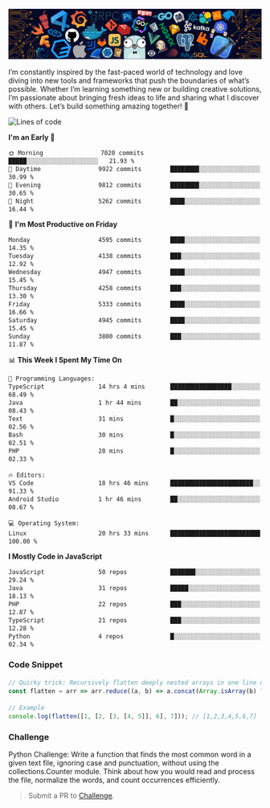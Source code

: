 ![](https://github.com/0x3EF8/0x3EF8/raw/main/images/header_.png)

I’m constantly inspired by the fast-paced world of technology and love diving into new tools and frameworks that push the boundaries of what’s possible. Whether I’m learning something new or building creative solutions, I’m passionate about bringing fresh ideas to life and sharing what I discover with others. Let’s build something amazing together! 🚀

<!--START_SECTION:header-->
![Lines of code](https://img.shields.io/badge/From%20Hello%20World%20I%27ve%20Written-22.8%20million%20lines%20of%20code-blue)

**I'm an Early 🐤** 

```text
🌞 Morning                7020 commits        █████░░░░░░░░░░░░░░░░░░░░   21.93 % 
🌆 Daytime                9922 commits        ████████░░░░░░░░░░░░░░░░░   30.99 % 
🌃 Evening                9812 commits        ████████░░░░░░░░░░░░░░░░░   30.65 % 
🌙 Night                  5262 commits        ████░░░░░░░░░░░░░░░░░░░░░   16.44 % 
```
📅 **I'm Most Productive on Friday** 

```text
Monday                   4595 commits        ████░░░░░░░░░░░░░░░░░░░░░   14.35 % 
Tuesday                  4138 commits        ███░░░░░░░░░░░░░░░░░░░░░░   12.92 % 
Wednesday                4947 commits        ████░░░░░░░░░░░░░░░░░░░░░   15.45 % 
Thursday                 4258 commits        ███░░░░░░░░░░░░░░░░░░░░░░   13.30 % 
Friday                   5333 commits        ████░░░░░░░░░░░░░░░░░░░░░   16.66 % 
Saturday                 4945 commits        ████░░░░░░░░░░░░░░░░░░░░░   15.45 % 
Sunday                   3800 commits        ███░░░░░░░░░░░░░░░░░░░░░░   11.87 % 
```


📊 **This Week I Spent My Time On** 

```text
💬 Programming Languages: 
TypeScript               14 hrs 4 mins       █████████████████░░░░░░░░   68.49 % 
Java                     1 hr 44 mins        ██░░░░░░░░░░░░░░░░░░░░░░░   08.43 % 
Text                     31 mins             █░░░░░░░░░░░░░░░░░░░░░░░░   02.56 % 
Bash                     30 mins             █░░░░░░░░░░░░░░░░░░░░░░░░   02.51 % 
PHP                      28 mins             █░░░░░░░░░░░░░░░░░░░░░░░░   02.33 % 

🔥 Editors: 
VS Code                  18 hrs 46 mins      ███████████████████████░░   91.33 % 
Android Studio           1 hr 46 mins        ██░░░░░░░░░░░░░░░░░░░░░░░   08.67 % 

💻 Operating System: 
Linux                    20 hrs 33 mins      █████████████████████████   100.00 % 
```

**I Mostly Code in JavaScript** 

```text
JavaScript               50 repos            ███████░░░░░░░░░░░░░░░░░░   29.24 % 
Java                     31 repos            █████░░░░░░░░░░░░░░░░░░░░   18.13 % 
PHP                      22 repos            ███░░░░░░░░░░░░░░░░░░░░░░   12.87 % 
TypeScript               21 repos            ███░░░░░░░░░░░░░░░░░░░░░░   12.28 % 
Python                   4 repos             █░░░░░░░░░░░░░░░░░░░░░░░░   02.34 % 
```




<!--END_SECTION:header-->

<!--START_SECTION:footer-->
### Code Snippet
```js
// Quirky trick: Recursively flatten deeply nested arrays in one line using JS reduce and concat
const flatten = arr => arr.reduce((a, b) => a.concat(Array.isArray(b) ? flatten(b) : b), []);

// Example
console.log(flatten([1, [2, [3, [4, 5]], 6], 7])); // [1,2,3,4,5,6,7]
```
### Challenge
Python Challenge: Write a function that finds the most common word in a given text file, ignoring case and punctuation, without using the collections.Counter module. Think about how you would read and process the file, normalize the words, and count occurrences efficiently.
<!--END_SECTION:footer-->
> Submit a PR to [Challenge](https://github.com/mrepol742/challenge/fork).

